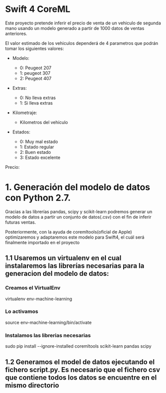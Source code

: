 # Swift 4 CoreML

Este proyecto pretende inferir el precio de venta de un vehiculo de segunda mano usando un modelo generado a partir de 1000 datos de ventas anteriores.

El valor estimado de los vehiculos dependerá de 4 parametros que podrán tomar los siguientes valores:


- Modelo:

	-	0: Peugeot 207
	-	1: peugeot 307
	-	2: Peugeot 407

- Extras:
	-	0: No lleva extras
	-	1: Si lleva extras

- Kilometraje:
	-	Kilometros del vehículo 

- Estados:
	-	0: Muy mal estado
	-	1: Estado regular
	-	2: Buen estado
	-	3: Estado excelente

Precio:


# 1. Generación del modelo de datos con Python 2.7.

Gracias a las librerías pandas, scipy y scikit-learn podremos generar un modelo de datos a partir un conjunto de datos(.csv) con el fin de inferir futuras ventas.

Posteriormente, con la ayuda de coremltools(oficial de Apple) optimizaremos y adaptaremos este modelo para Swift4, el cuál será finalmente importado en el proyecto


## 1.1 Usaremos un virtualenv en el cual instalaremos las librerías necesarias para la generacion del modelo de datos:

### Creamos el VirtualEnv
virtualenv env-machine-learning
### Lo activamos
source env-machine-learning/bin/activate
### Instalamos las librerias necesarias
sudo pip install --ignore-installed coremltools scikit-learn pandas scipy

## 1.2 Generamos el model de datos ejecutando el fichero script.py. Es necesario que el fichero csv que contiene todos los datos se encuentre en el mismo directorio



